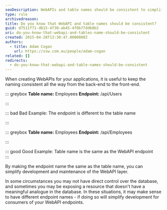 ```yaml
---
seoDescription: WebAPIs and table names should be consistent to simplify development and maintenance of your API layer.
type: rule
archivedreason:
title: Do you know that WebAPI and table names should be consistent?
guid: d7511f71-d615-4f30-ab45-4f0b77ddb0b2
uri: do-you-know-that-webapi-and-tables-name-should-be-consistent
created: 2015-04-28T13:30:47.0000000Z
authors:
  - title: Adam Cogan
    url: https://ssw.com.au/people/adam-cogan
related: []
redirects:
  - do-you-know-that-webapi-and-table-names-should-be-consistent
---
```


When creating WebAPIs for your applications, it is useful to keep the naming consistent all the way from the back-end to the front-end.

<!--endintro-->

::: greybox
**Table name:** Employees
**Endpoint:** /api/Users

:::

::: bad
Bad Example: The endpoint is different to the table name

:::

::: greybox
**Table name:** Employees
**Endpoint:** /api/Employees

:::

::: good
Good Example: Table name is the same as the WebAPI endpoint  
:::

By making the endpoint name the same as the table name, you can simplify development and maintenance of the WebAPI layer.

In some circumstances you may not have direct control over the database, and sometimes you may be exposing a resource that doesn't have a meaningful analogue in the database. In these situations, it may make sense to have different endpoint names - if doing so will simplify development for consumers of your WebAPI endpoints.
